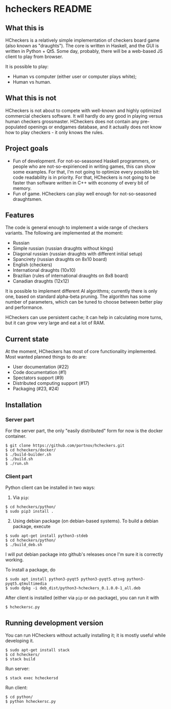 # hcheckers README

## What this is

HCheckers is a relatively simple implementation of checkers board game (also known as "draughts").
The core is written in Haskell, and the GUI is written in Python + Qt5. Some
day, probably, there will be a web-based JS client to play from browser.

It is possible to play:

* Human vs computer (either user or computer plays white);
* Human vs human.

## What this is not

HCheckers is not about to compete with well-known and highly optimized
commercial checkers software. It will hardly do any good in playing versus
human checkers grossmaster.
HCheckers does not contain any pre-populated openings or endgames database, and
it actually does not know how to play checkers - it only knows the rules.

## Project goals

* Fun of development. For not-so-seasoned Haskell programmers, or people who are
  not-so-expirienced in writing games, this can show some examples. For that,
  I'm not going to optimize every possible bit: code readability is in
  priority. For that, HCheckers is not going to be faster than software written
  in C++ with economy of every bit of memory.
* Fun of game. HCheckers can play well enough for not-so-seasoned draughtsmen.


## Features

The code is general enough to implement a wide range of checkers variants.
The following are implemented at the moment:

* Russian
* Simple russian (russian draughts without kings)
* Diagonal russian (russian draughts with different initial setup)
* Spancirety (russian draughts on 8x10 board)
* English (checkers)
* International draughts (10x10)
* Brazilian (rules of international draughts on 8x8 board)
* Canadian draughts (12x12)

It is possible to implement different AI algorithms; currently there is only
one, based on standard alpha-beta pruning. The algorithm has some number of
parameters, which can be tuned to choose between better play and performance.

HCheckers can use persistent cache; it can help in calculating more turns, but
it can grow very large and eat a lot of RAM.

## Current state

At the moment, HCheckers has most of core functionality implemented.
Most wanted planned things to do are:

* User documentation (#22)
* Code documentation (#1)
* Spectators support (#9)
* Distributed computing support (#17)
* Packaging (#23, #24)

## Installation

### Server part

For the server part, the only "easily distributed" form for now is the docker container.

```
$ git clone https://github.com/portnov/hcheckers.git
$ cd hcheckers/docker/
$ ./build-builder.sh
$ ./build.sh
$ ./run.sh
```

### Client part

Python client can be installed in two ways:

1) Via `pip`:

```
$ cd hcheckers/python/
$ sudo pip3 install .
```

2) Using debian package (on debian-based systems). To build a debian package, execute

```
$ sudo apt-get install python3-stdeb
$ cd hcheckers/python/
$ ./build_deb.sh
```

I will put debian package into github's releases once I'm sure it is correctly working.

To install a package, do

```
$ sudo apt install python3-pyqt5 python3-pyqt5.qtsvg python3-pyqt5.qtmultimedia
$ sudo dpkg -i deb_dist/python3-hcheckers_0.1.0.0-1_all.deb
```

After client is installed (either via `pip` or `deb` package), you can run it with

```
$ hcheckersc.py
```

## Running development version

You can run HCheckers without actually installing it; it is mostly useful while developing it.

```
$ sudo apt-get install stack
$ cd hcheckers/
$ stack build
```

Run server:

```
$ stack exec hcheckersd
```

Run client:
```
$ cd python/
$ python hcheckersc.py
```

